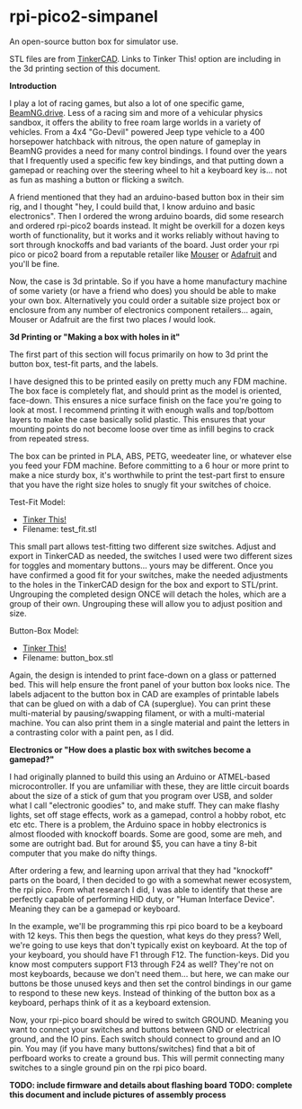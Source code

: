 # rpi-pico2-simpanel
An open-source button box for simulator use.

STL files are from [TinkerCAD](https://www.tinkercad.com).  Links to Tinker This! option are including in the 3d printing section of this document.

**Introduction**

I play a lot of racing games, but also a lot of one specific game, [BeamNG.drive](https://store.steampowered.com/app/284160/BeamNGdrive/).  Less of a racing sim and more of a vehicular physics sandbox, it offers the ability to free roam large worlds in a variety of vehicles.  From a 4x4 "Go-Devil" powered Jeep type vehicle to a 400 horsepower hatchback with nitrous, the open nature of gameplay in BeamNG provides a need for many control bindings.  I found over the years that I frequently used a specific few key bindings, and that putting down a gamepad or reaching over the steering wheel to hit a keyboard key is... not as fun as mashing a button or flicking a switch. 

A friend mentioned that they had an arduino-based button box in their sim rig, and I thought "hey, I could build that, I know arduino and basic electronics".  Then I ordered the wrong arduino boards, did some research and ordered rpi-pico2 boards instead.  It might be overkill for a dozen keys worth of functionality, but it works and it works reliably without having to sort through knockoffs and bad variants of the board.  Just order your rpi pico or pico2 board from a reputable retailer like [Mouser](https://www.mouser.com/) or [Adafruit](https://www.adafruit.com/) and you'll be fine.  

Now, the case is 3d printable.  So if you have a home manufactury machine of some variety (or have a friend who does) you should be able to make your own box.  Alternatively you could order a suitable size project box or enclosure from any number of electronics component retailers... again, Mouser or Adafruit are the first two places *I* would look.

**3d Printing or "Making a box with holes in it"**

The first part of this section will focus primarily on how to 3d print the button box, test-fit parts, and the labels.

I have designed this to be printed easily on pretty much any FDM machine.  The box face is completely flat, and should print as the model is oriented, face-down.  This ensures a nice surface finish on the face you're going to look at most.  I recommend printing it with enough walls and top/bottom layers to make the case basically solid plastic.  This ensures that your mounting points do not become loose over time as infill begins to crack from repeated stress.

The box can be printed in PLA, ABS, PETG, weedeater line, or whatever else you feed your FDM machine.  Before committing to a 6 hour or more print to make a nice sturdy box, it's worthwhile to print the test-part first to ensure that you have the right size holes to snugly fit your switches of choice.

Test-Fit Model: 
- [Tinker This!](https://www.tinkercad.com/things/ilWKCudVXyv/edit?returnTo=%2Fdashboard&sharecode=KZdAHi8J1aMUUtoJdOfRdpk8CTP9DpqL5B3aQJiVsnA)
- Filename: test_fit.stl

This small part allows test-fitting two different size switches.  Adjust and export in TinkerCAD as needed, the switches I used were two different sizes for toggles and momentary buttons... yours may be different.  Once you have confirmed a good fit for your switches, make the needed adjustments to the holes in the TinkerCAD design for the box and export to STL/print.  Ungrouping the completed design ONCE will detach the holes, which are a group of their own.  Ungrouping these will allow you to adjust position and size.

Button-Box Model:
- [Tinker This!](https://www.tinkercad.com/things/5mHoQv5xTlQ-buttonbox/edit?returnTo=https%3A%2F%2Fwww.tinkercad.com%2Fdashboard&sharecode=nY8Vci4_1xVKrHl18sUt108QHbWfSm0StkJ5l9jJreM)
- Filename: button_box.stl

Again, the design is intended to print face-down on a glass or patterned bed.  This will help ensure the front panel of your button box looks nice.  The labels adjacent to the button box in CAD are examples of printable labels that can be glued on with a dab of CA (superglue).  You can print these multi-material by pausing/swapping filament, or with a multi-material machine.  You can also print them in a single material and paint the letters in a contrasting color with a paint pen, as I did.

**Electronics or "How does a plastic box with switches become a gamepad?"**

I had originally planned to build this using an Arduino or ATMEL-based microcontroller.  If you are unfamiliar with these, they are little circuit boards about the size of a stick of gum that you program over USB, and solder what I call "electronic goodies" to, and make stuff.  They can make flashy lights, set off stage effects, work as a gamepad, control a hobby robot, etc etc etc.  There is a problem, the Arduino space in hobby electronics is almost flooded with knockoff boards.  Some are good, some are meh, and some are outright bad.  But for around $5, you can have a tiny 8-bit computer that you make do nifty things.  

After ordering a few, and learning upon arrival that they had "knockoff" parts on the board, I then decided to go with a somewhat newer ecosystem, the rpi pico.  From what research I did, I was able to identify that these are perfectly capable of performing HID duty, or "Human Interface Device".  Meaning they can be a gamepad or keyboard.  

In the example, we'll be programming this rpi pico board to be a keyboard with 12 keys.  This then begs the question, what keys do they press?  Well, we're going to use keys that don't typically exist on keyboard.  At the top of your keyboard, you should have F1 through F12.  The function-keys.  Did you know most computers support F13 through F24 as well?  They're not on most keyboards, because we don't need them... but here, we can make our buttons be those unused keys and then set the control bindings in our game to respond to these new keys.  Instead of thinking of the button box as a keyboard, perhaps think of it as a keyboard extension.

Now, your rpi-pico board should be wired to switch GROUND.  Meaning you want to connect your switches and buttons between GND or electrical ground, and the IO pins.  Each switch should connect to ground and an IO pin.  You may (if you have many buttons/switches) find that a bit of perfboard works to create a ground bus.  This will permit connecting many switches to a single ground pin on the rpi pico board.

**TODO: include firmware and details about flashing board**
**TODO: complete this document and include pictures of assembly process**
